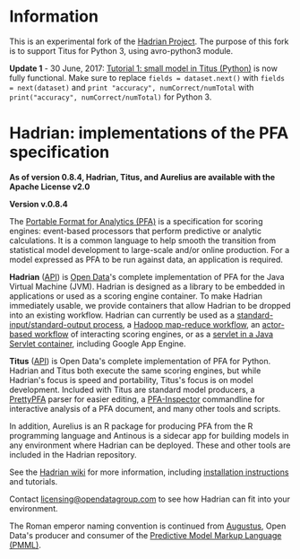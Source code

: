 Information
========

This is an experimental fork of the [Hadrian Project](https://github.com/opendatagroup/hadrian). The purpose of this fork is to support Titus for Python 3, using avro-python3 module.


**Update 1** - 30 June, 2017: [Tutorial 1: small model in Titus (Python)](https://github.com/opendatagroup/hadrian/wiki/Tutorial-Small-Model-Titus) is now fully functional.
Make sure to replace `fields = dataset.next()` with `fields = next(dataset)` and `print "accuracy", numCorrect/numTotal` with `print("accuracy", numCorrect/numTotal)` for Python 3.

Hadrian: implementations of the PFA specification
========

**As of version 0.8.4, Hadrian, Titus, and Aurelius are available with the Apache License v2.0**

**Version v.0.8.4**

The [Portable Format for Analytics (PFA)](http://dmg.org/pfa) is a specification for scoring engines: event-based processors that perform predictive or analytic calculations. It is a common language to help smooth the transition from statistical model development to large-scale and/or online production. For a model expressed as PFA to be run against data, an application is required.

**Hadrian** ([API](http://opendatagroup.github.io/hadrian/hadrian-0.8.3/index.html#com.opendatagroup.hadrian.jvmcompiler.PFAEngine)) is [Open Data](http://www.opendatagroup.com)'s complete implementation of PFA for the Java Virtual Machine (JVM). Hadrian is designed as a library to be embedded in applications or used as a scoring engine container. To make Hadrian immediately usable, we provide containers that allow Hadrian to be dropped into an existing workflow. Hadrian can currently be used as a [standard-input/standard-output process](https://github.com/opendatagroup/hadrian/wiki/Hadrian-Standalone), a [Hadoop map-reduce workflow](https://github.com/opendatagroup/hadrian/wiki/Hadrian-MR), an [actor-based workflow](https://github.com/opendatagroup/hadrian/wiki/Hadrian-Actors) of interacting scoring engines, or as a [servlet in a Java Servlet container](https://github.com/opendatagroup/hadrian/wiki/Hadrian-GAE), including Google App Engine.

**Titus** ([API](http://opendatagroup.github.io/hadrian/titus-0.8.3/titus.genpy.PFAEngine)) is Open Data's complete implementation of PFA for Python. Hadrian and Titus both execute the same scoring engines, but while Hadrian's focus is speed and portability, Titus's focus is on model development. Included with Titus are standard model producers, a [PrettyPFA](https://github.com/opendatagroup/hadrian/wiki/PrettyPFA) parser for easier editing, a [PFA-Inspector](https://github.com/opendatagroup/hadrian/wiki/PFA-Inspector) commandline for interactive analysis of a PFA document, and many other tools and scripts.

In addition, Aurelius is an R package for producing PFA from the R programming language and Antinous is a sidecar app for building models in any environment where Hadrian can be deployed. These and other tools are included in the Hadrian repository.

See the [Hadrian wiki](https://github.com/opendatagroup/hadrian/wiki) for more information, including [installation instructions](https://github.com/opendatagroup/hadrian/wiki/Installation) and tutorials.

Contact [licensing@opendatagroup.com](mailto:licensing@opendatagroup.com) to see how Hadrian can fit into your environment.

The Roman emperor naming convention is continued from [Augustus](https://github.com/opendatagroup/augustus), Open Data's producer and consumer of the [Predictive Model Markup Language (PMML)](http://www.dmg.org).
